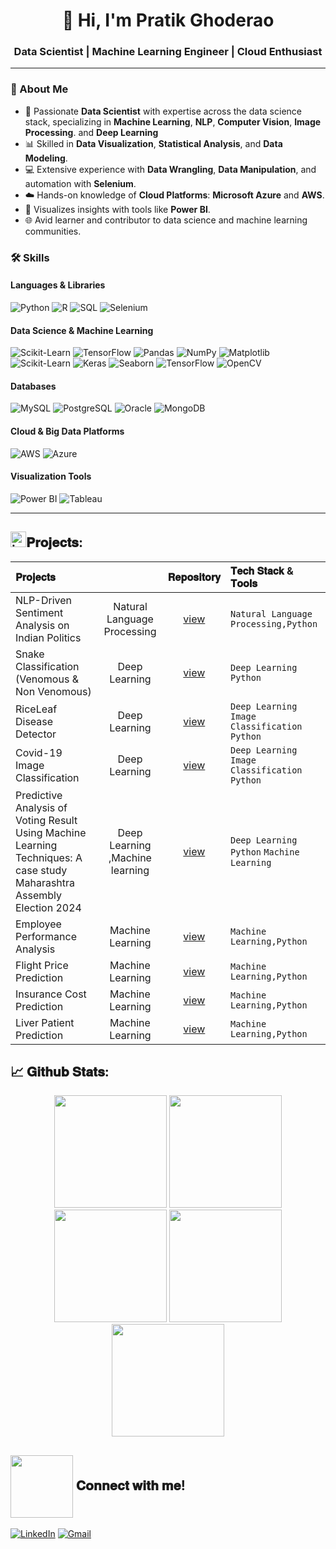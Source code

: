 <h1 align="center">👋 Hi, I'm Pratik Ghoderao</h1>
<h3 align="center">Data Scientist | Machine Learning Engineer | Cloud Enthusiast</h3>

---

### 🌟 About Me

- 🔬 Passionate **Data Scientist** with expertise across the data science stack, specializing in **Machine Learning**, **NLP**, **Computer Vision**, **Image Processing**. and **Deep Learning**
- 📊 Skilled in **Data Visualization**, **Statistical Analysis**, and **Data Modeling**.
- 💻 Extensive experience with **Data Wrangling**, **Data Manipulation**, and automation with **Selenium**.
- ☁️ Hands-on knowledge of **Cloud Platforms**: **Microsoft Azure** and **AWS**.
- 🎨 Visualizes insights with tools like **Power BI**.
- 🌐 Avid learner and contributor to data science and machine learning communities.

### 🛠 Skills

#### **Languages & Libraries**
<p>
  <img src="https://img.shields.io/badge/Python-3776AB?style=for-the-badge&logo=python&logoColor=white" alt="Python" />
  <img src="https://img.shields.io/badge/R-276DC3?style=for-the-badge&logo=r&logoColor=white" alt="R" />
  <img src="https://img.shields.io/badge/SQL-4479A1?style=for-the-badge&logo=postgresql&logoColor=white" alt="SQL" />
  <img src="https://img.shields.io/badge/Selenium-43B02A?style=for-the-badge&logo=selenium&logoColor=white" alt="Selenium" />
</p>

#### **Data Science & Machine Learning**
<p>
  <img src="https://img.shields.io/badge/Scikit--Learn-F7931E?style=for-the-badge&logo=scikit-learn&logoColor=white" alt="Scikit-Learn" />
  <img src="https://img.shields.io/badge/TensorFlow-FF6F00?style=for-the-badge&logo=tensorflow&logoColor=white" alt="TensorFlow" />
  <img src="https://img.shields.io/badge/Pandas-150458?style=for-the-badge&logo=pandas&logoColor=white" alt="Pandas" />
  <img src="https://img.shields.io/badge/Numpy-013243?style=for-the-badge&logo=numpy&logoColor=white" alt="NumPy" />
  <img src="https://img.shields.io/badge/Matplotlib-FF6F00?style=for-the-badge&logo=plotly&logoColor=white" alt="Matplotlib" />
  <img src="https://img.shields.io/badge/Scikit--Learn-F7931E?style=for-the-badge&logo=scikit-learn&logoColor=white" alt="Scikit-Learn" />
  <img src="https://img.shields.io/badge/Keras-D00000?style=for-the-badge&logo=keras&logoColor=white" alt="Keras" />
  <img src="https://img.shields.io/badge/Seaborn-008080?style=for-the-badge" alt="Seaborn" />
  <img src="https://img.shields.io/badge/TensorFlow-FF6F00?style=for-the-badge&logo=tensorflow&logoColor=white" alt="TensorFlow" />
  <img src="https://img.shields.io/badge/OpenCV-5C3EE8?style=for-the-badge&logo=opencv&logoColor=white" alt="OpenCV" />
</p>







#### **Databases**
<p>
  <img src="https://img.shields.io/badge/MySQL-4479A1?style=for-the-badge&logo=mysql&logoColor=white" alt="MySQL" />
  <img src="https://img.shields.io/badge/PostgreSQL-336791?style=for-the-badge&logo=postgresql&logoColor=white" alt="PostgreSQL" />
  <img src="https://img.shields.io/badge/Oracle-F80000?style=for-the-badge&logo=oracle&logoColor=white" alt="Oracle" />
  <img src="https://img.shields.io/badge/MongoDB-47A248?style=for-the-badge&logo=mongodb&logoColor=white" alt="MongoDB" />
</p>

#### **Cloud & Big Data Platforms**
<p>
  <img src="https://img.shields.io/badge/AWS-232F3E?style=for-the-badge&logo=amazon-aws&logoColor=white" alt="AWS" />
  <img src="https://img.shields.io/badge/Azure-0078D4?style=for-the-badge&logo=microsoft-azure&logoColor=white" alt="Azure" />
</p>

#### **Visualization Tools**
<p>
  <img src="https://img.shields.io/badge/Power%20BI-F2C811?style=for-the-badge&logo=power-bi&logoColor=black" alt="Power BI" />
  <img src="https://img.shields.io/badge/Tableau-E97627?style=for-the-badge&logo=tableau&logoColor=white" alt="Tableau" />
</p>

---

##   <img src="https://user-images.githubusercontent.com/74038190/221857969-f37e1717-1470-4fe4-abb5-88b334cf64ea.png" alt="icon of todo list" width="25" />𝐏𝐫𝐨𝐣𝐞𝐜𝐭𝐬: 
| 𝐏𝐫𝐨𝐣𝐞𝐜𝐭𝐬 |  | 𝐑𝐞𝐩𝐨𝐬𝐢𝐭𝐨𝐫𝐲 | 𝐓𝐞𝐜𝐡 𝐒𝐭𝐚𝐜𝐤 & 𝐓𝐨𝐨𝐥𝐬 |
|:---------|:----------:|:----------:|:-------------------|
| NLP-Driven Sentiment Analysis on Indian Politics |  Natural Language Processing | [view](https://github.com/pghoderao91/Sentiment-Analysis-of-Indian-Political-Tweets) |`Natural Language Processing,Python`  |
| Snake Classification (Venomous & Non Venomous)| Deep Learning | [view](https://github.com/pghoderao91/Snake_Classification) |`Deep Learning` `Python`|
| RiceLeaf Disease Detector | Deep Learning   | [view](https://github.com/pghoderao91/Rice_Leaf_Disease) |`Deep Learning` `Image Classification` `Python`|
| Covid-19 Image Classification | Deep Learning   | [view](https://github.com/pghoderao91/COVID-19-Detection-from-Chest-X-rays-using-CNN-VGG-Model) |`Deep Learning` `Image Classification` `Python`|
| Predictive Analysis of Voting Result Using Machine Learning Techniques: A case study Maharashtra Assembly Election 2024| Deep Learning ,Machine learning | [view](https://github.com/pghoderao91/Predictive_Analysis_Upcoming_Election_Mahrashtra-2024) |`Deep Learning` `Python` `Machine Learning`  |  
| Employee Performance Analysis | Machine Learning   | [view](https://github.com/pghoderao91/Employee_Performance_Analysis) |`Machine Learning,Python`  |
| Flight Price Prediction | Machine Learning  | [view](https://github.com/pghoderao91/Flight_Price_Prediction) |`Machine Learning,Python`  |
| Insurance Cost Prediction | Machine Learning  | [view](https://github.com/pghoderao91/Insurance_Cost_Prediction) |`Machine Learning,Python`  |
| Liver Patient Prediction | Machine Learning  | [view](https://github.com/pghoderao91/Indian_liver_Patient_Prediction) |`Machine Learning,Python`  |









## 📈  𝐆𝐢𝐭𝐡𝐮𝐛 𝐒𝐭𝐚𝐭𝐬:
<div align="center">
<img height="180em" src="https://github-profile-summary-cards.vercel.app/api/cards/profile-details?username=pghoderao91&theme=github" />
<img height="180em" src="https://github-profile-summary-cards.vercel.app/api/cards/repos-per-language?username=pghoderao91&theme=github"  />
<img height="180em" src="https://github-profile-summary-cards.vercel.app/api/cards/most-commit-language?username=pghoderao91&theme=github"  />
<img height="180em" src="https://github-profile-summary-cards.vercel.app/api/cards/stats?username=pghoderao91&theme=github"/>
<img height="180em" src="https://github-profile-summary-cards.vercel.app/api/cards/productive-time?username=pghoderao91&theme=github" />
</div>


## <img align="center" src="https://user-images.githubusercontent.com/106914208/213799858-a190b73c-4c67-41af-ade4-028f34ac1611.gif" width="100"> 𝐂𝐨𝐧𝐧𝐞𝐜𝐭 𝐰𝐢𝐭𝐡 𝐦𝐞!

[![LinkedIn](https://img.shields.io/badge/LinkedIn-00C4CC?style=for-the-badge&logo=linkedin&logoColor=black)]([https://www.linkedin.com/in/mukesh-pawar-0ba10114b/](https://www.linkedin.com/in/pratik-ghoderao-471760235/))
[![Gmail](https://img.shields.io/badge/Gmail-FF6B6B?style=for-the-badge&logo=gmail&logoColor=black)](mailto:pghoderao91gmail.com)




